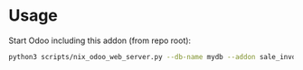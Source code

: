 # Usage

Start Odoo including this addon (from repo root):

```bash
python3 scripts/nix_odoo_web_server.py --db-name mydb --addon sale_invoicing_date_selection
```
